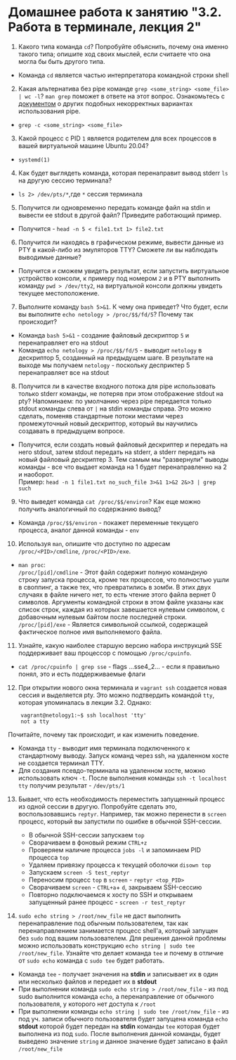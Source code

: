 # Домашнее работа к занятию "3.2. Работа в терминале, лекция 2"

1. Какого типа команда `cd`? Попробуйте объяснить, почему она именно такого типа; опишите ход своих мыслей, если считаете что она могла бы быть другого типа.
* Команда `cd` является частью интерпретатора командной строки shell
2. Какая альтернатива без pipe команде `grep <some_string> <some_file> | wc -l`? `man grep` поможет в ответе на этот вопрос. Ознакомьтесь с [документом](http://www.smallo.ruhr.de/award.html) о других подобных некорректных вариантах использования pipe.
* `grep -c <some_string> <some_file>`
3. Какой процесс с PID `1` является родителем для всех процессов в вашей виртуальной машине Ubuntu 20.04?
* `systemd(1)`
4. Как будет выглядеть команда, которая перенаправит вывод stderr `ls` на другую сессию терминала?
* `ls 2> /dev/pts/*`,где `*` сессия терминала
5. Получится ли одновременно передать команде файл на stdin и вывести ее stdout в другой файл? Приведите работающий пример.
* Получится - `head -n 5 < file1.txt 1> file2.txt`
6. Получится ли находясь в графическом режиме, вывести данные из PTY в какой-либо из эмуляторов TTY? Сможете ли вы наблюдать выводимые данные?
*  Получится и сможем увидеть результат, если запустить виртуальное устройство консоли, к примеру под номером `2`
   и в PTY выполнить команду  `pwd > /dev/tty2`, на виртуальной консоли должны увидеть текущее местоположение.
7. Выполните команду `bash 5>&1`. К чему она приведет? Что будет, если вы выполните `echo netology > /proc/$$/fd/5`? Почему так происходит?
*  Команда `bash 5>&1` - создание файловый дескриптор `5` и перенаправляет его на stdout
*  Команда `echo netology > /proc/$$/fd/5` - выводит `netology` в дескриптор 5, созданный на предыдущем шаге.
В результате на выходе мы получаем `netology` - поскольку десприктер 5 перенаправляет все на stdout 
8. Получится ли в качестве входного потока для pipe использовать только stderr команды, не потеряв при этом отображение stdout на pty? Напоминаем: по умолчанию через pipe передается только stdout команды слева от `|` на stdin команды справа.
Это можно сделать, поменяв стандартные потоки местами через промежуточный новый дескриптор, который вы научились создавать в предыдущем вопросе.
* Получится, если создать новый файловый дескриптер и передать на него stdout, затем stdout передать на stderr, а stderr передать на новый файловый дескриптер 3.
Тем самым мы "развернули" выводы команды - все что выдает команда на 1 будет перенаправленно на 2 и наоборот. </br>
  Пример: `head -n 1 file1.txt no_such_file 3>&1 1>&2 2&>3 | grep such`
9. Что выведет команда `cat /proc/$$/environ`? Как еще можно получить аналогичный по содержанию вывод?
* Команда `/proc/$$/environ` - покажет переменные текущего процесса, аналог данной команды - `env`
10. Используя `man`, опишите что доступно по адресам `/proc/<PID>/cmdline`, `/proc/<PID>/exe`.
* `man proc`:</br>
`/proc/[pid]/cmdline` - Этот файл содержит полную командную строку запуска процесса, кроме тех процессов, что полностью ушли в своппинг, 
а также тех, что превратились в зомби. В этих двух случаях в файле ничего нет, то есть чтение этого файла вернет 0 
  символов. Аргументы командной строки в этом файле указаны как список строк, каждая из которых завешается нулевым 
  символом, с добавочным нулевым байтом после последней строки.</br>
  `/proc/[pid]/exe` - Является символьной ссылкой, содержащей фактическое полное имя выполняемого файла.
11. Узнайте, какую наиболее старшую версию набора инструкций SSE поддерживает ваш процессор с помощью `/proc/cpuinfo`.
* `cat /proc/cpuinfo | grep sse` - flags ...sse4_2... - если я правильно понял, это и есть поддерживаемые флаги
12. При открытии нового окна терминала и `vagrant ssh` создается новая сессия и выделяется pty. Это можно подтвердить командой `tty`, которая упоминалась в лекции 3.2. Однако:
```
    vagrant@netology1:~$ ssh localhost 'tty'
    not a tty
```
Почитайте, почему так происходит, и как изменить поведение.
* Команда `tty` - выводит имя терминала подключенного к стандартному выводу.
Запуск команд через ssh, на удаленном хосте не создается терминал TTY. 
* Для создания псевдо-терминала на удаленном хосте, можно использовать ключ `-t`. 
  После выполнения команды `ssh -t localhost tty` получим результат - `/dev/pts/1`
13. Бывает, что есть необходимость переместить запущенный процесс из одной сессии в другую. Попробуйте сделать это, воспользовавшись `reptyr`. Например, так можно перенести в `screen` процесс, который вы запустили по ошибке в обычной SSH-сессии.
    * В обычной SSH-сессии запускаем `top`
    * Сворачиваем в фоновый режим `CTRL+z`
    * Проверяем наличие процесса `jobs -l` и запоминаем PID процесса `top`
    * Удаляем привязку процесса к текущей оболочки `disown top`
    * Запускаем `screen -S test_reptyr`
    * Переносим процесс `top` в `screen` - `reptyr <top_PID>`
    * Сворачиваем `screen` - `CTRL+a`+ `d`, закрываем SSH-сессию
    * Повторно подключаемся к хосту по SSH и открываем запущенный ранее процесс - `screen -r test_reptyr`
    
14. `sudo echo string > /root/new_file` не даст выполнить перенаправление под обычным пользователем, так как перенаправлением занимается процесс shell'а, который запущен без `sudo` под вашим пользователем. Для решения данной проблемы можно использовать конструкцию `echo string | sudo tee /root/new_file`. Узнайте что делает команда `tee` и почему в отличие от `sudo echo` команда с `sudo tee` будет работать.
* Команда `tee` - получает значения на **stdin** и записывает их в один или несколько файлов и передает их в  **stdout** 
* При выполнении команда `sudo echo string > /root/new_file` - из под sudo выполнится команда `echo`, а перенаправление 
от обычного пользователя, у которого нет доступа к `/root`
* При выполнении команды `echo string | sudo tee /root/new_file` - из под уч. записи обычного пользователя будет запущена 
  команда `echo` **stdout** которой будет передан на **stdin** команды `tee` которая будет выполнена из под `sudo`. После
  выполнения данной команды, будет выведено значение `string` и данное значение будет записано в файл `/root/new_file`


 
